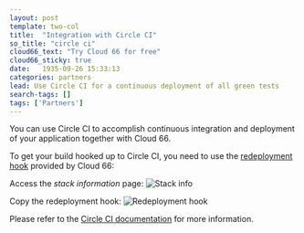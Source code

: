 ```yaml
---
layout: post
template: two-col
title:  "Integration with Circle CI"
so_title: "circle ci"
cloud66_text: "Try Cloud 66 for free"
cloud66_sticky: true
date:   1935-09-26 15:33:13
categories: partners
lead: Use Circle CI for a continuous deployment of all green tests
search-tags: []
tags: ['Partners']
---
```


You can use Circle CI to accomplish continuous integration and deployment of your application together with Cloud 66.

To get your build hooked up to Circle CI, you need to use the [redeployment hook](/stack-features/redeployment-hook.html) provided by Cloud 66:

Access the _stack information_ page:
![Stack info](http://cdn.cloud66.com/images/help/stack_information.png)

Copy the redeployment hook:
![Redeployment hook](http://cdn.cloud66.com/images/help/stack_info_overlay.png)

Please refer to the [Circle CI documentation](https://circleci.com/docs/configuration) for more information.